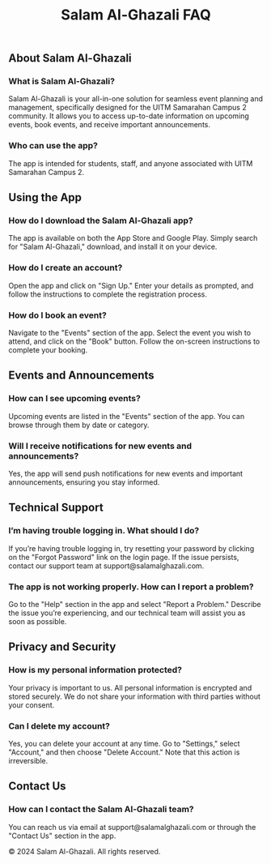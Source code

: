 <!DOCTYPE html>
<html lang="en">
<head>
    <meta charset="UTF-8">
    <meta name="viewport" content="width=device-width, initial-scale=1.0">
    <title>Salam Al-Ghazali FAQ</title>
    <link rel="stylesheet" href="faq.css">
</head>
<body>
    <header>
        <h1>Salam Al-Ghazali FAQ</h1>
    </header>
    <main>
        <section>
            <h2>About Salam Al-Ghazali</h2>
            <div class="faq-item">
                <h3>What is Salam Al-Ghazali?</h3>
                <p>Salam Al-Ghazali is your all-in-one solution for seamless event planning and management, specifically designed for the UITM Samarahan Campus 2 community. It allows you to access up-to-date information on upcoming events, book events, and receive important announcements.</p>
            </div>
            <div class="faq-item">
                <h3>Who can use the app?</h3>
                <p>The app is intended for students, staff, and anyone associated with UITM Samarahan Campus 2.</p>
            </div>
        </section>
        <section>
            <h2>Using the App</h2>
            <div class="faq-item">
                <h3>How do I download the Salam Al-Ghazali app?</h3>
                <p>The app is available on both the App Store and Google Play. Simply search for "Salam Al-Ghazali," download, and install it on your device.</p>
            </div>
            <div class="faq-item">
                <h3>How do I create an account?</h3>
                <p>Open the app and click on "Sign Up." Enter your details as prompted, and follow the instructions to complete the registration process.</p>
            </div>
            <div class="faq-item">
                <h3>How do I book an event?</h3>
                <p>Navigate to the "Events" section of the app. Select the event you wish to attend, and click on the "Book" button. Follow the on-screen instructions to complete your booking.</p>
            </div>
        </section>
        <section>
            <h2>Events and Announcements</h2>
            <div class="faq-item">
                <h3>How can I see upcoming events?</h3>
                <p>Upcoming events are listed in the "Events" section of the app. You can browse through them by date or category.</p>
            </div>
            <div class="faq-item">
                <h3>Will I receive notifications for new events and announcements?</h3>
                <p>Yes, the app will send push notifications for new events and important announcements, ensuring you stay informed.</p>
            </div>
        </section>
        <section>
            <h2>Technical Support</h2>
            <div class="faq-item">
                <h3>I’m having trouble logging in. What should I do?</h3>
                <p>If you’re having trouble logging in, try resetting your password by clicking on the "Forgot Password" link on the login page. If the issue persists, contact our support team at support@salamalghazali.com.</p>
            </div>
            <div class="faq-item">
                <h3>The app is not working properly. How can I report a problem?</h3>
                <p>Go to the "Help" section in the app and select "Report a Problem." Describe the issue you’re experiencing, and our technical team will assist you as soon as possible.</p>
            </div>
        </section>
        <section>
            <h2>Privacy and Security</h2>
            <div class="faq-item">
                <h3>How is my personal information protected?</h3>
                <p>Your privacy is important to us. All personal information is encrypted and stored securely. We do not share your information with third parties without your consent.</p>
            </div>
            <div class="faq-item">
                <h3>Can I delete my account?</h3>
                <p>Yes, you can delete your account at any time. Go to "Settings," select "Account," and then choose "Delete Account." Note that this action is irreversible.</p>
            </div>
        </section>
        <section>
            <h2>Contact Us</h2>
            <div class="faq-item">
                <h3>How can I contact the Salam Al-Ghazali team?</h3>
                <p>You can reach us via email at support@salamalghazali.com or through the "Contact Us" section in the app.</p>
            </div>
        </section>
    </main>
    <footer>
        <p>&copy; 2024 Salam Al-Ghazali. All rights reserved.</p>
    </footer>
</body>
</html>
